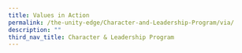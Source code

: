 ```yaml
---
title: Values in Action
permalink: /the-unity-edge/Character-and-Leadership-Program/via/
description: ""
third_nav_title: Character & Leadership Program
---
```

